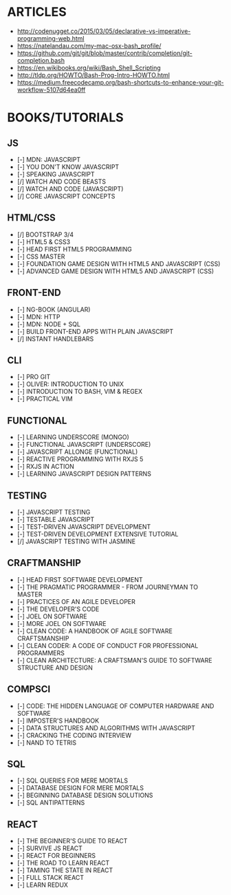 # ARTICLES
* http://codenugget.co/2015/03/05/declarative-vs-imperative-programming-web.html
* https://natelandau.com/my-mac-osx-bash_profile/
* https://github.com/git/git/blob/master/contrib/completion/git-completion.bash
* https://en.wikibooks.org/wiki/Bash_Shell_Scripting
* http://tldp.org/HOWTO/Bash-Prog-Intro-HOWTO.html
* https://medium.freecodecamp.org/bash-shortcuts-to-enhance-your-git-workflow-5107d64ea0ff

# BOOKS/TUTORIALS

## JS
* [-] MDN: JAVASCRIPT
* [-] YOU DON'T KNOW JAVASCRIPT
* [-] SPEAKING JAVASCRIPT
* [/] WATCH AND CODE BEASTS
* [/] WATCH AND CODE (JAVASCRIPT)
* [/] CORE JAVASCRIPT CONCEPTS

## HTML/CSS
* [/] BOOTSTRAP 3/4
* [-] HTML5 & CSS3
* [-] HEAD FIRST HTML5 PROGRAMMING
* [-] CSS MASTER
* [-] FOUNDATION GAME DESIGN WITH HTML5 AND JAVASCRIPT (CSS)
* [-] ADVANCED GAME DESIGN WITH HTML5 AND JAVASCRIPT (CSS)

## FRONT-END
* [-] NG-BOOK (ANGULAR)
* [-] MDN: HTTP
* [-] MDN: NODE + SQL
* [-] BUILD FRONT-END APPS WITH PLAIN JAVASCRIPT
* [/] INSTANT HANDLEBARS

## CLI
* [-] PRO GIT
* [-] OLIVER: INTRODUCTION TO UNIX
* [-] INTRODUCTION TO BASH, VIM & REGEX
* [-] PRACTICAL VIM

## FUNCTIONAL
* [-] LEARNING UNDERSCORE (MONGO)
* [-] FUNCTIONAL JAVASCRIPT (UNDERSCORE)
* [-] JAVASCRIPT ALLONGE (FUNCTIONAL)
* [-] REACTIVE PROGRAMMING WITH RXJS 5
* [-] RXJS IN ACTION
* [-] LEARNING JAVASCRIPT DESIGN PATTERNS

## TESTING
* [-] JAVASCRIPT TESTING
* [-] TESTABLE JAVASCRIPT
* [-] TEST-DRIVEN JAVASCRIPT DEVELOPMENT
* [-] TEST-DRIVEN DEVELOPMENT EXTENSIVE TUTORIAL
* [/] JAVASCRIPT TESTING WITH JASMINE

## CRAFTMANSHIP
* [-] HEAD FIRST SOFTWARE DEVELOPMENT
* [-] THE PRAGMATIC PROGRAMMER - FROM JOURNEYMAN TO MASTER 
* [-] PRACTICES OF AN AGILE DEVELOPER
* [-] THE DEVELOPER'S CODE
* [-] JOEL ON SOFTWARE
* [-] MORE JOEL ON SOFTWARE
* [-] CLEAN CODE: A HANDBOOK OF AGILE SOFTWARE CRAFTSMANSHIP
* [-] CLEAN CODER: A CODE OF CONDUCT FOR PROFESSIONAL PROGRAMMERS
* [-] CLEAN ARCHITECTURE: A CRAFTSMAN'S GUIDE TO SOFTWARE STRUCTURE AND DESIGN

## COMPSCI
* [-] CODE: THE HIDDEN LANGUAGE OF COMPUTER HARDWARE AND SOFTWARE
* [-] IMPOSTER'S HANDBOOK 
* [-] DATA STRUCTURES AND ALGORITHMS WITH JAVASCRIPT
* [-] CRACKING THE CODING INTERVIEW
* [-] NAND TO TETRIS

## SQL
* [-] SQL QUERIES FOR MERE MORTALS
* [-] DATABASE DESIGN FOR MERE MORTALS
* [-] BEGINNING DATABASE DESIGN SOLUTIONS
* [-] SQL ANTIPATTERNS

## REACT
* [-] THE BEGINNER'S GUIDE TO REACT 
* [-] SURVIVE JS REACT
* [-] REACT FOR BEGINNERS
* [-] THE ROAD TO LEARN REACT
* [-] TAMING THE STATE IN REACT
* [-] FULL STACK REACT
* [-] LEARN REDUX
